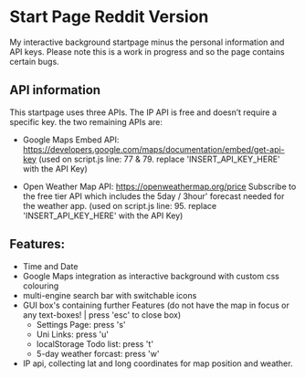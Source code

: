 # Start Page Reddit Version

My interactive background startpage minus the personal information and API keys.
Please note this is a work in progress and so the page contains certain bugs. 

## API information

This startpage uses three APIs. The IP API is free and doesn’t require a specific key. the two remaining APIs are:
 - Google Maps Embed API:
   https://developers.google.com/maps/documentation/embed/get-api-key
   (used on script.js line: 77 & 79. replace 'INSERT_API_KEY_HERE' with the API Key)
 
 - Open Weather Map API:
   https://openweathermap.org/price
   Subscribe to the free tier API which includes the 5day / 3hour' forecast needed for the weather app.
   (used on script.js line: 95. replace 'INSERT_API_KEY_HERE' with the API Key)
   
## Features:

* Time and Date
* Google Maps integration as interactive background with custom css colouring
* multi-engine search bar with switchable icons
* GUI box's containing further Features (do not have the map in focus or any text-boxes! | press 'esc' to close box)
  - Settings Page: press 's' 
  - Uni Links: press 'u'
  - localStorage Todo list: press 't'
  - 5-day weather forcast: press 'w'
* IP api, collecting lat and long coordinates for map position and weather.
